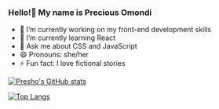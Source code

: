 ### Hello!👋 My name is Precious Omondi 

- 🔭 I’m currently working on my front-end development skills
- 🌱 I’m currently learning React
- 💬 Ask me about CSS and JavaScript
- 😄 Pronouns: she/her
- ⚡ Fun fact: I love fictional stories


[![Presho's GitHub stats](https://github-readme-stats.vercel.app/api?username=Presho99)](https://github.com/Presho99/github-readme-stats)

[![Top Langs](https://github-readme-stats.vercel.app/api/top-langs/?username=Presho99)](https://github.com/Presho99/github-readme-stats)
